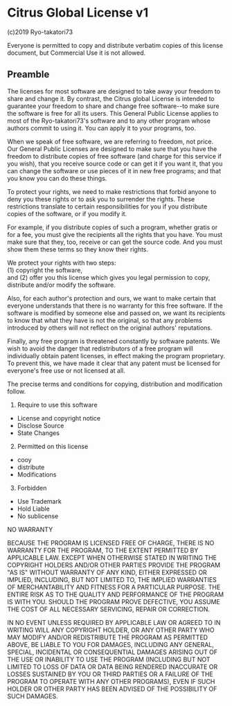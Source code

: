 # Citrus Global License v1

  (c)2019 Ryo-takatori73
 
 Everyone is permitted to copy and distribute verbatim copies
of this license document, but Commercial Use it is not allowed.
  
  
## Preamble  
  
The licenses for most software are designed to take away your freedom to share and change it. By contrast, the Citrus global License is intended to guarantee your freedom to share and change free software--to make sure the software is free for all its users. This General Public License applies to most of the Ryo-takatori73's software and to any other program whose authors commit to using it. You can apply it to your programs, too.  
  
When we speak of free software, we are referring to freedom, not price. Our General Public Licenses are designed to make sure that you have the freedom to distribute copies of free software (and charge for this service if you wish), that you receive source code or can get it if you want it, that you can change the software or use pieces of it in new free programs; and that you know you can do these things.  
  
To protect your rights, we need to make restrictions that forbid anyone to deny you these rights or to ask you to surrender the rights. These restrictions translate to certain responsibilities for you if you distribute copies of the software, or if you modify it.
  
For example, if you distribute copies of such a program, whether gratis or for a fee, you must give the recipients all the rights that you have. You must make sure that they, too, receive or can get the source code. And you must show them these terms so they know their rights.  
  
We protect your rights with two steps:  
(1) copyright the software,  
and (2) offer you this license which gives you legal permission to copy, distribute and/or modify the software.  
  
Also, for each author's protection and ours, we want to make certain that everyone understands that there is no warranty for this free software. If the software is modified by someone else and passed on, we want its recipients to know that what they have is not the original, so that any problems introduced by others will not reflect on the original authors' reputations.  
  
Finally, any free program is threatened constantly by software patents. We wish to avoid the danger that redistributors of a free program will individually obtain patent licenses, in effect making the program proprietary. To prevent this, we have made it clear that any patent must be licensed for everyone's free use or not licensed at all.  
  
The precise terms and conditions for copying, distribution and modification follow.  
  
1. Require to use this software  
- License and copyright notice  
- Disclose Source  
- State Changes  
  
2. Permitted on this license
- cooy
- distribute
- Modifications
  
3. Forbidden
- Use Trademark
- Hold Liable
- No sublicense
  
NO WARRANTY  
  
BECAUSE THE PROGRAM IS LICENSED FREE OF CHARGE, THERE IS NO WARRANTY FOR THE PROGRAM, TO THE EXTENT PERMITTED BY APPLICABLE LAW. EXCEPT WHEN OTHERWISE STATED IN WRITING THE COPYRIGHT HOLDERS AND/OR OTHER PARTIES PROVIDE THE PROGRAM "AS IS" WITHOUT WARRANTY OF ANY KIND, EITHER EXPRESSED OR IMPLIED, INCLUDING, BUT NOT LIMITED TO, THE IMPLIED WARRANTIES OF MERCHANTABILITY AND FITNESS FOR A PARTICULAR PURPOSE. THE ENTIRE RISK AS TO THE QUALITY AND PERFORMANCE OF THE PROGRAM IS WITH YOU. SHOULD THE PROGRAM PROVE DEFECTIVE, YOU ASSUME THE COST OF ALL NECESSARY SERVICING, REPAIR OR CORRECTION.  
  
IN NO EVENT UNLESS REQUIRED BY APPLICABLE LAW OR AGREED TO IN WRITING WILL ANY COPYRIGHT HOLDER, OR ANY OTHER PARTY WHO MAY MODIFY AND/OR REDISTRIBUTE THE PROGRAM AS PERMITTED ABOVE, BE LIABLE TO YOU FOR DAMAGES, INCLUDING ANY GENERAL, SPECIAL, INCIDENTAL OR CONSEQUENTIAL DAMAGES ARISING OUT OF THE USE OR INABILITY TO USE THE PROGRAM (INCLUDING BUT NOT LIMITED TO LOSS OF DATA OR DATA BEING RENDERED INACCURATE OR LOSSES SUSTAINED BY YOU OR THIRD PARTIES OR A FAILURE OF THE PROGRAM TO OPERATE WITH ANY OTHER PROGRAMS), EVEN IF SUCH HOLDER OR OTHER PARTY HAS BEEN ADVISED OF THE POSSIBILITY OF SUCH DAMAGES.  
